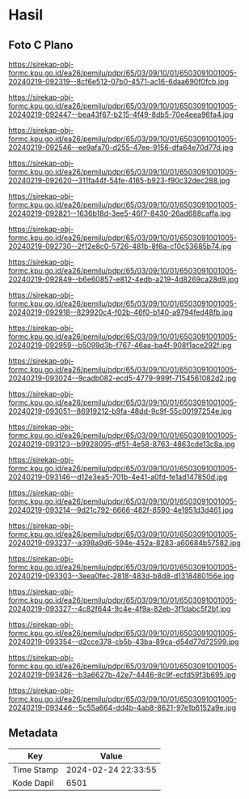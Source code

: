 # Hasil

## Foto C Plano

https://sirekap-obj-formc.kpu.go.id/ea26/pemilu/pdpr/65/03/09/10/01/6503091001005-20240219-092319--8cf6e512-07b0-4571-ac16-6daa690f0fcb.jpg

https://sirekap-obj-formc.kpu.go.id/ea26/pemilu/pdpr/65/03/09/10/01/6503091001005-20240219-092447--bea43f67-b215-4f49-8db5-70e4eea96fa4.jpg

https://sirekap-obj-formc.kpu.go.id/ea26/pemilu/pdpr/65/03/09/10/01/6503091001005-20240219-092546--ee9afa70-d255-47ee-9156-dfa64e70d77d.jpg

https://sirekap-obj-formc.kpu.go.id/ea26/pemilu/pdpr/65/03/09/10/01/6503091001005-20240219-092620--311fa44f-54fe-4165-b923-f90c32dec288.jpg

https://sirekap-obj-formc.kpu.go.id/ea26/pemilu/pdpr/65/03/09/10/01/6503091001005-20240219-092821--1636b18d-3ee5-46f7-8430-26ad688caffa.jpg

https://sirekap-obj-formc.kpu.go.id/ea26/pemilu/pdpr/65/03/09/10/01/6503091001005-20240219-092730--2f12e8c0-5726-481b-8f6a-c10c53685b74.jpg

https://sirekap-obj-formc.kpu.go.id/ea26/pemilu/pdpr/65/03/09/10/01/6503091001005-20240219-092849--b6e60857-e812-4edb-a219-4d8269ca28d9.jpg

https://sirekap-obj-formc.kpu.go.id/ea26/pemilu/pdpr/65/03/09/10/01/6503091001005-20240219-092918--829920c4-f02b-46f0-b140-a9794fed48fb.jpg

https://sirekap-obj-formc.kpu.go.id/ea26/pemilu/pdpr/65/03/09/10/01/6503091001005-20240219-092959--b5099d3b-f767-46aa-ba4f-908f1ace292f.jpg

https://sirekap-obj-formc.kpu.go.id/ea26/pemilu/pdpr/65/03/09/10/01/6503091001005-20240219-093024--9cadb082-ecd5-4779-999f-7154561082d2.jpg

https://sirekap-obj-formc.kpu.go.id/ea26/pemilu/pdpr/65/03/09/10/01/6503091001005-20240219-093051--86919212-b9fa-48dd-9c9f-55c00197254e.jpg

https://sirekap-obj-formc.kpu.go.id/ea26/pemilu/pdpr/65/03/09/10/01/6503091001005-20240219-093123--b9928095-df51-4e58-8763-4863cde13c8a.jpg

https://sirekap-obj-formc.kpu.go.id/ea26/pemilu/pdpr/65/03/09/10/01/6503091001005-20240219-093146--d12e3ea5-701b-4e41-a0fd-fe1ad147850d.jpg

https://sirekap-obj-formc.kpu.go.id/ea26/pemilu/pdpr/65/03/09/10/01/6503091001005-20240219-093214--9d21c792-6666-482f-8590-4e1951d3d461.jpg

https://sirekap-obj-formc.kpu.go.id/ea26/pemilu/pdpr/65/03/09/10/01/6503091001005-20240219-093237--a398a9d6-594e-452a-8283-a60684b57582.jpg

https://sirekap-obj-formc.kpu.go.id/ea26/pemilu/pdpr/65/03/09/10/01/6503091001005-20240219-093303--3eea0fec-2818-483d-b8d8-d1318480156e.jpg

https://sirekap-obj-formc.kpu.go.id/ea26/pemilu/pdpr/65/03/09/10/01/6503091001005-20240219-093327--4c82f644-9c4e-4f9a-82eb-3f1dabc5f2bf.jpg

https://sirekap-obj-formc.kpu.go.id/ea26/pemilu/pdpr/65/03/09/10/01/6503091001005-20240219-093354--d2cce378-cb5b-43ba-89ca-d54d77d72599.jpg

https://sirekap-obj-formc.kpu.go.id/ea26/pemilu/pdpr/65/03/09/10/01/6503091001005-20240219-093426--b3a6627b-42e7-4446-8c9f-ecfd59f3b695.jpg

https://sirekap-obj-formc.kpu.go.id/ea26/pemilu/pdpr/65/03/09/10/01/6503091001005-20240219-093446--5c55a664-dd4b-4ab8-8621-97e1b6152a9e.jpg


## Metadata

| Key        | Value               |
| ---------- | ------------------- |
| Time Stamp | 2024-02-24 22:33:55 |
| Kode Dapil | 6501                |



